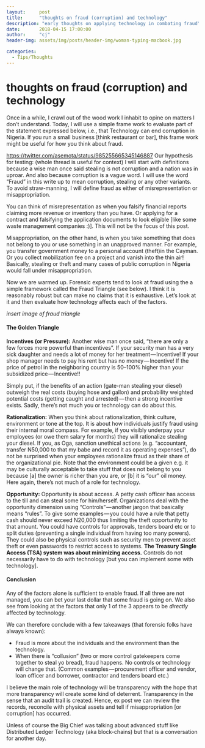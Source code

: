 ```yaml
---
layout:     post
title:      "thoughts on fraud (corruption) and technology"
description: "early thoughts on applying technology in combating fraud"
date:       2018-04-15 17:00:00
author:     "cj"
header-img: assets/img/posts/header-img/woman-typing-macbook.jpg

categories:
  - Tips/Thoughts
---
```


# thoughts on fraud (corruption) and technology

Once in a while, I crawl out of the wood work I inhabit to opine on matters I don’t understand. Today, I will use a simple frame work to evaluate part of the statement expressed below, i.e., that Technology can end corruption in Nigeria. If you run a small business [think restaurant or bar], this frame work might be useful for how you think about fraud.

https://twitter.com/asemota/status/985255665345146887
Our hypothesis for testing: (whole thread is useful for context)
I will start with definitions because a wise man once said stealing is not corruption and a nation was in uproar. And also because corruption is a vague word. I will use the word “Fraud” in this write up to mean corruption, stealing or any other variants. To avoid straw-manning, I will define fraud as either of misrepresentation or misappropriation.

You can think of misrepresentation as when you falsify financial reports claiming more revenue or inventory than you have. Or applying for a contract and falsifying the application documents to look eligible [like some waste management companies :)]. This will not be the focus of this post.

Misappropriation, on the other hand, is when you take something that does not belong to you or use something in an unapproved manner. For example, you transfer government money to a personal account (theft)in the Cayman. Or you collect mobilization fee on a project and vanish into the thin air! Basically, stealing or theft and many cases of public corruption in Nigeria would fall under misappropriation.

Now we are warmed up. Forensic experts tend to look at fraud using the a simple framework called the Fraud Triangle (see below). I think it is reasonably robust but can make no claims that it is exhaustive. Let’s look at it and then evaluate how technology affects each of the factors.

*insert image of fraud triangle*

#### The Golden Triangle
**Incentives (or Pressure):** Another wise man once said, “there are only a few forces more powerful than incentives”. If your security man has a very sick daughter and needs a lot of money for her treatment — Incentive! If your shop manager needs to pay his rent but has no money — Incentive! If the price of petrol in the neighboring country is 50–100% higher than your subsidized price — Incentive!!

Simply put, if the benefits of an action (gate-man stealing your diesel) outweigh the real costs (buying hose and gallon) and probability weighted potential costs (getting caught and arrested) — then a strong incentive exists. Sadly, there’s not much you or technology can do about this.

**Rationalization:** When you think about rationalization, think culture, environment or tone at the top. It is about how individuals justify fraud using their internal moral compass. For example, if you visibly underpay your employees (or owe them salary for months) they will rationalize stealing your diesel. If you, as Oga, sanction unethical actions (e.g. “accountant, transfer N50,000 to that my babe and record it as operating expenses”), do not be surprised when your employees rationalize fraud as their share of the organizational pie. Note that the environment could be a given e.g. it may be culturally acceptable to take stuff that does not belong to you because [a] the owner is richer than you are, or [b] it is “our” oil money. Here again, there’s not much of a role for technology.

**Opportunity:** Opportunity is about access. A petty cash officer has access to the till and can steal some for him/herself. Organizations deal with the opportunity dimension using “Controls” — another jargon that basically means “rules”. To give some examples — you could have a rule that petty cash should never exceed N20,000 thus limiting the theft opportunity to that amount. You could have controls for approvals, tenders board etc or to split duties (preventing a single individual from having too many powers). They could also be physical controls such as security men to prevent asset theft or even passwords to restrict access to systems. **The Treasury Single Access (TSA) system was about minimizing access.** Controls do not necessarily have to do with technology [but you can implement some with technology].

#### Conclusion

Any of the factors alone is sufficient to enable fraud. If all three are not managed, you can bet your last dollar that some fraud is going on. We also see from looking at the factors that only 1 of the 3 appears to be *directly* affected by technology.

We can therefore conclude with a few takeaways (that forensic folks have always known):

- Fraud is more about the individuals and the environment than the technology.
- When there is “collusion” (two or more control gatekeepers come together to steal yo bread), fraud happens. No controls or technology will change that. (Common examples — procurement officer and vendor, loan officer and borrower, contractor and tenders board etc.)

I believe the main role of technology will be transparency with the hope that more transparency will create some kind of deterrent. Transparency in the sense that an audit trail is created. Hence, ex post we can review the records, reconcile with physical assets and tell if misappropriation [or corruption] has occurred.

Unless of course the Big Chief was talking about advanced stuff like Distributed Ledger Technology (aka block-chains) but that is a conversation for another day.
